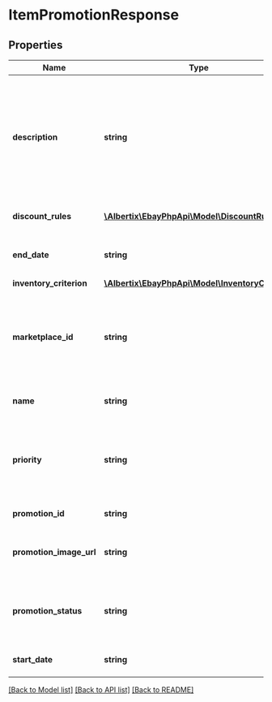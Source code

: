 # ItemPromotionResponse

## Properties
Name | Type | Description | Notes
------------ | ------------- | ------------- | -------------
**description** | **string** | This is the seller-defined &amp;quot;tag line&amp;quot; for the offer, such as &amp;quot;Save on designer shoes.&amp;quot; A tag line appears under the &amp;quot;offer-type text&amp;quot; that is generated for the promotion. The text is displayed under the offer tile that is shown on the seller&#39;s All Offers page and on the event page for the promotion. Note: Offer-type text is a teaser that&#39;s presented throughout the buyer&#39;s journey through the sales flow and is generated by eBay. This text is not editable by the seller&amp;mdash;it&#39;s derived from the settings in the discountRules and discountSpecification fields&amp;mdash;and can be, for example, &amp;quot;Extra 20% off when you buy 3+&amp;quot;. Maximum length: 50 | [optional] 
**discount_rules** | [**\Albertix\EbayPhpApi\Model\DiscountRule[]**](DiscountRule.md) | A list containing the promotion benefits (discountRule) and the rules that define when the benefit is applied (discountSpecification). | [optional] 
**end_date** | **string** | The date and time the promotion ends in UTC format (yyyy-MM-ddThh:mm.ss.sssZ). If this field is blank (null), it indicates the promotion has no end date. For display purposes, convert this time into the local time of the seller. | [optional] 
**inventory_criterion** | [**\Albertix\EbayPhpApi\Model\InventoryCriterion**](InventoryCriterion.md) |  | [optional] 
**marketplace_id** | **string** | The eBay marketplace ID of the site where the threshold promotion is hosted. Threshold promotions are currently supported on a limited number of eBay marketplaces. Valid values: EBAY_AU &#x3D; Australia EBAY_DE &#x3D; Germany EBAY_ES &#x3D; Spain EBAY_FR &#x3D; France EBAY_GB &#x3D; Great Britain EBAY_IT &#x3D; Italy EBAY_US &#x3D; United States For implementation help, refer to &lt;a href&#x3D;&#39;https://developer.ebay.com/devzone/rest/api-ref/marketing/types/MarketplaceIdEnum.html&#39;&gt;eBay API documentation&lt;/a&gt; | [optional] 
**name** | **string** | The seller-defined name or &amp;quot;title&amp;quot; of the promotion that the seller can use to identify a promotion. This label is not displayed in end-user flows. Maximum length: 90 | [optional] 
**priority** | **string** | Indicates the precedence of the promotion, which eBay uses to determine the position of a promotion on the seller&#39;s All Offers page. If an item is associated with multiple promotions, the promotion with the higher priority takes precedence. For implementation help, refer to &lt;a href&#x3D;&#39;https://developer.ebay.com/devzone/rest/api-ref/marketing/types/PromotionPriorityEnum.html&#39;&gt;eBay API documentation&lt;/a&gt; | [optional] 
**promotion_id** | **string** | A unique eBay-assigned ID for the promotion that&#39;s generated when the promotion is created. | [optional] 
**promotion_image_url** | **string** | A URL that points to the image that represents the promotion. This image is displayed on the seller&#39;s All Offers page. The URL must point to either JPEG or PNG image and it must be a minimum of 500x500 pixels in dimension and cannot exceed 12Mb in size. | [optional] 
**promotion_status** | **string** | The current status of the promotion. When creating a new promotion, this value must be set to either DRAFT or SCHEDULED. For implementation help, refer to &lt;a href&#x3D;&#39;https://developer.ebay.com/devzone/rest/api-ref/marketing/types/PromotionStatusEnum.html&#39;&gt;eBay API documentation&lt;/a&gt; | [optional] 
**start_date** | **string** | The date and time the promotion starts in UTC format (yyyy-MM-ddThh:mm.ss.sssZ). For display purposes, convert this time into the local time of the seller. | [optional] 

[[Back to Model list]](../README.md#documentation-for-models) [[Back to API list]](../README.md#documentation-for-api-endpoints) [[Back to README]](../README.md)


